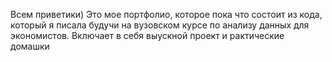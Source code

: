 Всем приветики)
Это мое портфолио, которое пока что состоит из кода, который я писала будучи на вузовском курсе по анализу данных для экономистов. Включает в себя выускной проект и рактические домашки
